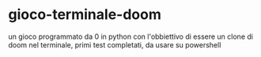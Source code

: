 # gioco-terminale-doom

un gioco programmato da 0 in python con l'obbiettivo di essere un clone di doom nel terminale, primi test completati, da usare su powershell

